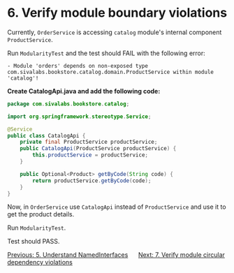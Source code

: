 # 6. Verify module boundary violations

Currently, `OrderService` is accessing `catalog` module's internal component `ProductService`.

Run `ModularityTest` and the test should FAIL with the following error:

```shell
- Module 'orders' depends on non-exposed type com.sivalabs.bookstore.catalog.domain.ProductService within module 'catalog'!
```

**Create CatalogApi.java and add the following code:**

```java
package com.sivalabs.bookstore.catalog;

import org.springframework.stereotype.Service;

@Service
public class CatalogApi {
    private final ProductService productService;
    public CatalogApi(ProductService productService) {
        this.productService = productService;
    }

    public Optional<Product> getByCode(String code) {
        return productService.getByCode(code);
    }
}
```

Now, in `OrderService` use `CatalogApi` instead of `ProductService` and use it to get the product details.

Run `ModularityTest`. 

Test should PASS.


[Previous: 5. Understand NamedInterfaces](step-5.md) &nbsp;&nbsp;&nbsp;&nbsp;
[Next: 7. Verify module circular dependency violations](step-7.md)
